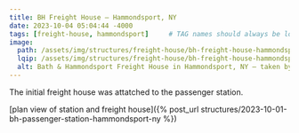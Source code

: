 ```yaml
---
title: BH Freight House — Hammondsport, NY
date: 2023-10-04 05:04:44 -4000
tags: [freight-house, hammondsport]     # TAG names should always be lowercase
image:
  path: /assets/img/structures/freight-house/bh-freight-house-hammondsport-ny-1909-01.jpg
  lqip: /assets/img/structures/freight-house/bh-freight-house-hammondsport-ny-1909-01-lqip.jpg
  alt: Bath & Hammondsport Freight House in Hammondsport, NY — taken by J.E. Bailey, Photographer, Erie Railroad — circa 1900-1909
---
```

The initial freight house was attatched to the passenger station.

[plan view of station and freight house]({% post_url structures/2023-10-01-bh-passenger-station-hammondsport-ny %})
